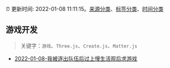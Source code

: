 :alarm_clock: 更新时间: 2022-01-08 11:11:15。[来源分类](../README.md)、[标签分类](../TAGS.md)、[时间分类](../TIMELINE.md)

## 游戏开发


> 关键字：`游戏`、`Three.js`、`Create.js`、`Matter.js`



- [2022-01-08-我被逐出队伍后过上慢生活观后求游戏](https://www.v2ex.com/t/827009) 